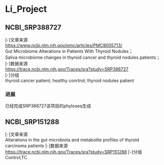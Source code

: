 # Li_Project
## NCBI_SRP388727
[-]文章来源  
https://www.ncbi.nlm.nih.gov/pmc/articles/PMC8005713/  
Gut Microbiome Alterations in Patients With Thyroid Nodules；  
Saliva microbiome changes in thyroid cancer and thyroid nodules patients；  
[-]数据来源  
https://trace.ncbi.nlm.nih.gov/Traces/sra?study=SRP388727  
[-]分组  
thyroid cancer patient;	healthy conrtrol;	thyroid nodules patient  

### 进展
已经完成SRP388727该项目的phyloseq生成  

## NCBI_SRP151288
[-]文章来源   
Alterations in the gut microbiota and metabolite profiles of thyroid carcinoma patients
[-]数据来源  
https://trace.ncbi.nlm.nih.gov/Traces/sra?study=SRP151288
[-]分组  
Control;TC  


